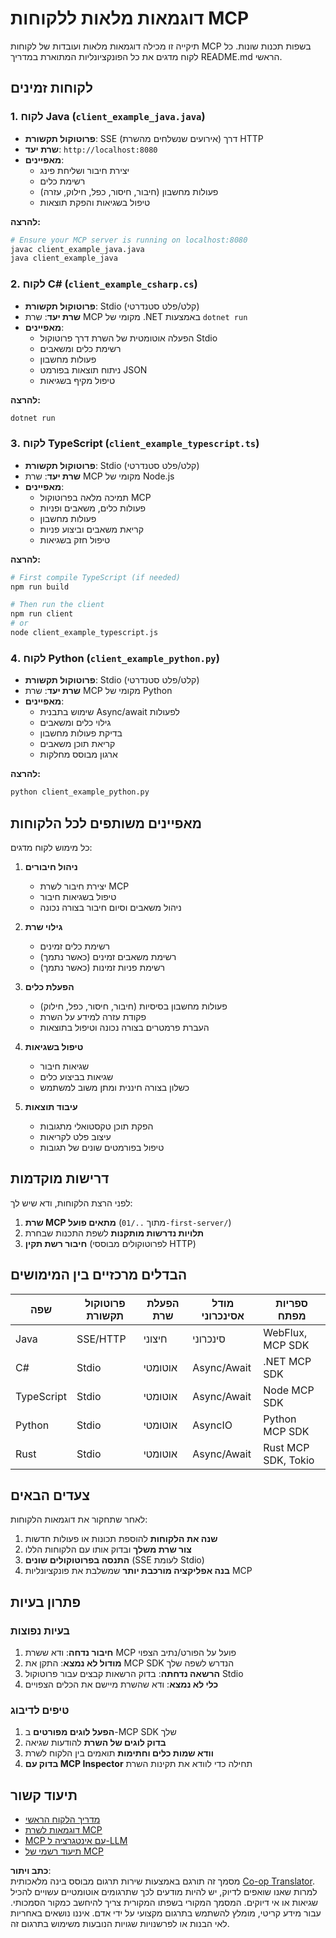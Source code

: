 <!--
CO_OP_TRANSLATOR_METADATA:
{
  "original_hash": "8358c13b5b6877e475674697cdc1a904",
  "translation_date": "2025-08-18T17:01:18+00:00",
  "source_file": "03-GettingStarted/02-client/complete_examples.md",
  "language_code": "he"
}
-->
# דוגמאות מלאות ללקוחות MCP

תיקייה זו מכילה דוגמאות מלאות ועובדות של לקוחות MCP בשפות תכנות שונות. כל לקוח מדגים את כל הפונקציונליות המתוארת במדריך README.md הראשי.

## לקוחות זמינים

### 1. לקוח Java (`client_example_java.java`)

- **פרוטוקול תקשורת**: SSE (אירועים שנשלחים מהשרת) דרך HTTP  
- **שרת יעד**: `http://localhost:8080`  
- **מאפיינים**:  
  - יצירת חיבור ושליחת פינג  
  - רשימת כלים  
  - פעולות מחשבון (חיבור, חיסור, כפל, חילוק, עזרה)  
  - טיפול בשגיאות והפקת תוצאות  

**להרצה:**

```bash
# Ensure your MCP server is running on localhost:8080
javac client_example_java.java
java client_example_java
```

### 2. לקוח C# (`client_example_csharp.cs`)

- **פרוטוקול תקשורת**: Stdio (קלט/פלט סטנדרטי)  
- **שרת יעד**: שרת MCP מקומי של .NET באמצעות `dotnet run`  
- **מאפיינים**:  
  - הפעלה אוטומטית של השרת דרך פרוטוקול Stdio  
  - רשימת כלים ומשאבים  
  - פעולות מחשבון  
  - ניתוח תוצאות בפורמט JSON  
  - טיפול מקיף בשגיאות  

**להרצה:**

```bash
dotnet run
```

### 3. לקוח TypeScript (`client_example_typescript.ts`)

- **פרוטוקול תקשורת**: Stdio (קלט/פלט סטנדרטי)  
- **שרת יעד**: שרת MCP מקומי של Node.js  
- **מאפיינים**:  
  - תמיכה מלאה בפרוטוקול MCP  
  - פעולות כלים, משאבים ופניות  
  - פעולות מחשבון  
  - קריאת משאבים וביצוע פניות  
  - טיפול חזק בשגיאות  

**להרצה:**

```bash
# First compile TypeScript (if needed)
npm run build

# Then run the client
npm run client
# or
node client_example_typescript.js
```

### 4. לקוח Python (`client_example_python.py`)

- **פרוטוקול תקשורת**: Stdio (קלט/פלט סטנדרטי)  
- **שרת יעד**: שרת MCP מקומי של Python  
- **מאפיינים**:  
  - שימוש בתבנית Async/await לפעולות  
  - גילוי כלים ומשאבים  
  - בדיקת פעולות מחשבון  
  - קריאת תוכן משאבים  
  - ארגון מבוסס מחלקות  

**להרצה:**

```bash
python client_example_python.py
```

## מאפיינים משותפים לכל הלקוחות

כל מימוש לקוח מדגים:

1. **ניהול חיבורים**  
   - יצירת חיבור לשרת MCP  
   - טיפול בשגיאות חיבור  
   - ניהול משאבים וסיום חיבור בצורה נכונה  

2. **גילוי שרת**  
   - רשימת כלים זמינים  
   - רשימת משאבים זמינים (כאשר נתמך)  
   - רשימת פניות זמינות (כאשר נתמך)  

3. **הפעלת כלים**  
   - פעולות מחשבון בסיסיות (חיבור, חיסור, כפל, חילוק)  
   - פקודת עזרה למידע על השרת  
   - העברת פרמטרים בצורה נכונה וטיפול בתוצאות  

4. **טיפול בשגיאות**  
   - שגיאות חיבור  
   - שגיאות בביצוע כלים  
   - כשלון בצורה חיננית ומתן משוב למשתמש  

5. **עיבוד תוצאות**  
   - הפקת תוכן טקסטואלי מתגובות  
   - עיצוב פלט לקריאות  
   - טיפול בפורמטים שונים של תגובות  

## דרישות מוקדמות

לפני הרצת הלקוחות, ודא שיש לך:

1. **שרת MCP מתאים פועל** (מתוך `../01-first-server/`)  
2. **תלויות נדרשות מותקנות** לשפת התכנות שבחרת  
3. **חיבור רשת תקין** (לפרוטוקולים מבוססי HTTP)  

## הבדלים מרכזיים בין המימושים

| שפה        | פרוטוקול תקשורת | הפעלת שרת   | מודל אסינכרוני | ספריות מפתח         |
|------------|-----------------|-------------|-----------------|---------------------|
| Java       | SSE/HTTP        | חיצוני      | סינכרוני        | WebFlux, MCP SDK    |
| C#         | Stdio           | אוטומטי     | Async/Await     | .NET MCP SDK        |
| TypeScript | Stdio           | אוטומטי     | Async/Await     | Node MCP SDK        |
| Python     | Stdio           | אוטומטי     | AsyncIO         | Python MCP SDK      |
| Rust       | Stdio           | אוטומטי     | Async/Await     | Rust MCP SDK, Tokio |

## צעדים הבאים

לאחר שתחקור את דוגמאות הלקוחות:

1. **שנה את הלקוחות** להוספת תכונות או פעולות חדשות  
2. **צור שרת משלך** ובדוק אותו עם הלקוחות הללו  
3. **התנסה בפרוטוקולים שונים** (SSE לעומת Stdio)  
4. **בנה אפליקציה מורכבת יותר** שמשלבת את פונקציונליות MCP  

## פתרון בעיות

### בעיות נפוצות

1. **חיבור נדחה**: ודא ששרת MCP פועל על הפורט/נתיב הצפוי  
2. **מודול לא נמצא**: התקן את MCP SDK הנדרש לשפה שלך  
3. **הרשאה נדחתה**: בדוק הרשאות קבצים עבור פרוטוקול Stdio  
4. **כלי לא נמצא**: ודא שהשרת מיישם את הכלים הצפויים  

### טיפים לדיבוג

1. **הפעל לוגים מפורטים** ב-MCP SDK שלך  
2. **בדוק לוגים של השרת** להודעות שגיאה  
3. **וודא שמות כלים וחתימות** תואמים בין הלקוח לשרת  
4. **בדוק עם MCP Inspector** תחילה כדי לוודא את תקינות השרת  

## תיעוד קשור

- [מדריך הלקוח הראשי](./README.md)  
- [דוגמאות לשרת MCP](../../../../03-GettingStarted/01-first-server)  
- [MCP עם אינטגרציה ל-LLM](../../../../03-GettingStarted/03-llm-client)  
- [תיעוד רשמי של MCP](https://modelcontextprotocol.io/)  

**כתב ויתור**:  
מסמך זה תורגם באמצעות שירות תרגום מבוסס בינה מלאכותית [Co-op Translator](https://github.com/Azure/co-op-translator). למרות שאנו שואפים לדיוק, יש להיות מודעים לכך שתרגומים אוטומטיים עשויים להכיל שגיאות או אי דיוקים. המסמך המקורי בשפתו המקורית צריך להיחשב כמקור הסמכותי. עבור מידע קריטי, מומלץ להשתמש בתרגום מקצועי על ידי אדם. איננו נושאים באחריות לאי הבנות או לפרשנויות שגויות הנובעות משימוש בתרגום זה.